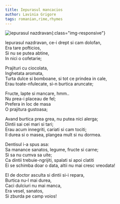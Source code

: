 ```yaml
---
title: Iepurasul mancacios
author: Lavinia Grigore
tags: romanian,rime,rhymes
---
```


![iepurasul nazdravan](/nature_rabbit_bunny.jpg){:class="img-responsive"}

Iepurasul nazdravan, ce-i drept si cam dolofan,  
 Era tare pofticios,  
 Si nu se putea abtine,  
 In nici o cofetarie;

Prajituri cu ciocolata,  
 Inghetata aromata,  
 Turta dulce si bomboane, si tot ce prindea in cale,  
 Erau toate-nfulecate, si-n burtica aruncate;

Fructe, lapte si mancare, hmm..  
 Nu prea-i placeau de fel;  
 Prefera in loc de masa  
 O prajitura gustoasa;

Avand burtica prea grea, nu putea nici alerga;  
 Dintii sai cei mari si tari;  
 Erau acum innegriti, cariati si cam tociti;  
 Il durea si o masea, plangea mult si nu dormea.

Dentisul i-a spus asa:  
 Sa manance sanatos, legume, fructe si carne;  
 Si sa nu cumva sa uite;  
 Ca dintii trebuie-ngrijiti, spalati si apoi clatiti  
 Ei se schimba doar o data, altii nu mai cresc vreodata!

El de doctor asculta si dintii si-i repara,  
 Burtica nu-l mai durea,  
 Caci dulciuri nu mai manca,  
 Era vesel, sanatos,  
 Si zburda pe camp voios!